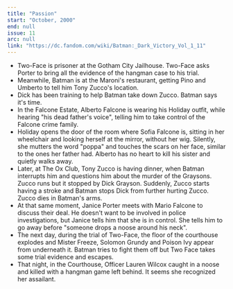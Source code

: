 ```yaml
---
title: "Passion"
start: "October, 2000"
end: null
issue: 11
arc: null
link: "https://dc.fandom.com/wiki/Batman:_Dark_Victory_Vol_1_11"
---
```


- Two-Face is prisoner at the Gotham City Jailhouse. Two-Face asks Porter to bring all the evidence of the hangman case to his trial.
- Meanwhile, Batman is at the Maroni's restaurant, getting Pino and Umberto to tell him Tony Zucco's location.
- Dick has been training to help Batman take down Zucco. Batman says it's time.
- In the Falcone Estate, Alberto Falcone is wearing his Holiday outfit, while hearing "his dead father's voice", telling him to take control of the Falcone crime family.
- Holiday opens the door of the room where Sofia Falcone is, sitting in her wheelchair and looking herself at the mirror, without her wig. Silently, she mutters the word "poppa" and touches the scars on her face, similar to the ones her father had. Alberto has no heart to kill his sister and quietly walks away.
- Later, at The Ox Club, Tony Zucco is having dinner, when Batman interrupts him and questions him about the murder of the Graysons. Zucco runs but it stopped by Dick Grayson. Suddenly, Zucco starts having a stroke and Batman stops Dick from further hurting Zucco. Zucco dies in Batman's arms.
- At that same moment, Janice Porter meets with Mario Falcone to discuss their deal. He doesn't want to be involved in police investigations, but Janice tells him that she is in control. She tells him to go away before "someone drops a noose around his neck".
- The next day, during the trial of Two-Face, the floor of the courthouse explodes and Mister Freeze, Solomon Grundy and Poison Ivy appear from underneath it. Batman tries to fight them off but Two Face takes some trial evidence and escapes.
- That night, in the Courthouse, Officer Lauren Wilcox caught in a noose and killed with a hangman game left behind. It seems she recognized her assailant.
